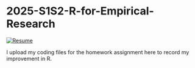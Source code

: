 # 2025-S1S2-R-for-Empirical-Research

[![Resume](https://img.shields.io/badge/Resume-GONG-green)](https://github.com/GONG-Kuiyuan01/Resume)

I upload my coding files for the homework assignment here to record my improvement in R.
